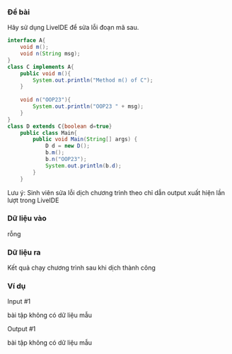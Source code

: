 ### Đề bài
Hãy sử dụng LiveIDE để sửa lỗi đoạn mã sau.
```java
interface A{
    void m();
    void n(String msg);
}
class C implements A{
    public void m(){
        System.out.println("Method m() of C");
    }
    
    void n("OOP23"){
        System.out.println("OOP23 " + msg);
    }
}
class D extends C{boolean d=true}
    public class Main{
        public void Main(String[] args) {
            D d = new D();
            b.m();
            b.n("OOP23");
            System.out.println(b.d);
        }
    }
```
Lưu ý: Sinh viên sửa lỗi dịch chương trình theo chỉ dẫn output xuất hiện lần lượt trong LiveIDE

### Dữ liệu vào
rỗng
### Dữ liệu ra
Kết quả chạy chương trình sau khi dịch thành công
### Ví dụ
Input #1 

bài tập không có dữ liệu mẫu

Output #1 

bài tập không có dữ liệu mẫu